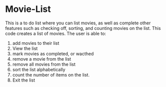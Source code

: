 # Movie-List
This is a to do list where you can list movies, as well as complete other features such as checking off, sorting, and counting movies on the list.
This code creates a list of movies. The user is able to:
1. add movies to their list 
2. View the list 
3. mark movies as completed, or wacthed
4. remove a movie from the list
5.  remove all movies from the list
6.  sort the list alphabetically
7.  count the number of items on the list.
8.  Exit the list 
